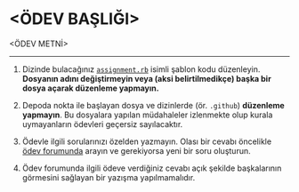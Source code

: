 <!--
  <ÖDEV BAŞLIĞI> VE <ÖDEV METNİ> ALANLARINI DOLDURUN, DİĞER KISIMLARA TERCİHEN DOKUNMAYIN. ÖDEV OLUŞTURMA SÜRECİ
  https://classroom.alaturka.dev/teach SAYFALARINDA AYRINTILI ANLATILMIŞTIR, LÜTFEN ÖNCE BU SAYFALARI OKUYUN.

  DİKKAT!  DÜZENLEMENİZİ TAMAMLADIKTAN SONRA:

  - BU AÇIKLAMA ÖBEĞİNİ KALDIRIN.
  - DEPOYU ŞABLON OLARAK AYARLAYIN (Settings → Template Repository ✓)
-->
<ÖDEV BAŞLIĞI>
==============

<ÖDEV METNİ>

---

1. Dizinde bulacağınız [`assignment.rb`](assignment.rb) isimli şablon kodu düzenleyin.  **Dosyanın adını değiştirmeyin
   veya (aksi belirtilmedikçe) başka bir dosya açarak düzenleme yapmayın.**

2. Depoda nokta ile başlayan dosya ve dizinlerde (ör. `.github`) **düzenleme yapmayın**.  Bu dosyalara yapılan
   müdahaleler izlenmekte olup kurala uymayanların ödevleri geçersiz sayılacaktır.

3. Ödevle ilgili sorularınızı özelden yazmayın.  Olası bir cevabı öncelikle [ödev
   forumunda](https://github.com/19/classroom/discussions/categories/%C3%B6dev) arayın ve gerekiyorsa yeni bir soru
   oluşturun.

4. Ödev forumunda ilgili ödeve verdiğiniz cevabı açık şekilde başkalarının görmesini sağlayan bir yazışma
   yapılmamalıdır.
